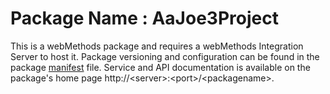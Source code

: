 # Package Name : AaJoe3Project
This is a webMethods package and requires a webMethods Integration Server to host it. Package versioning and configuration can be found in the package [manifest](./AaJoe3Project/manifest.v3) file. Service and API documentation is available on the package's home page http://&lt;server&gt;:&lt;port&gt;/&lt;packagename>.